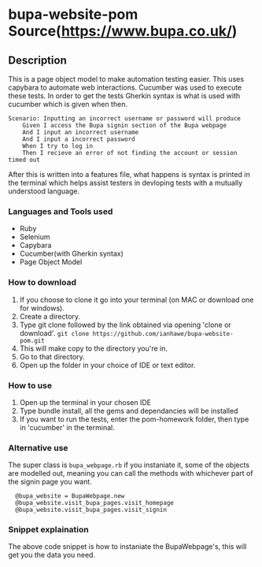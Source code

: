 # bupa-website-pom Source(https://www.bupa.co.uk/)

## Description
This is a page object model to make automation testing easier. This uses capybara to automate web interactions. Cucumber was used to execute these tests. In order to get the tests Gherkin syntax is what is used with cucumber which is given when then. 
```
Scenario: Inputting an incorrect username or password will produce
    Given I access the Bupa signin section of the Bupa webpage
    And I input an incorrect username
    And I input a incorrect password
    When I try to log in
    Then I recieve an error of not finding the account or session timed out
```
After this is written into a features file, what happens is syntax is printed in the terminal which helps assist testers in devloping tests with a mutually understood language.

### Languages and Tools used
* Ruby
* Selenium
* Capybara
* Cucumber(with Gherkin syntax)
* Page Object Model

### How to download
1. If you choose to clone it go into your terminal (on MAC or download one for windows).
2. Create a directory.
3. Type git clone followed by the link obtained via opening 'clone or download'.
```git clone https://github.com/ianhawe/bupa-website-pom.git```
4. This will make copy to the directory you're in.
5. Go to that directory.
6. Open up the folder in your choice of IDE or text editor.


### How to use
1. Open up the terminal in your chosen IDE
2. Type bundle install, all the gems and dependancies will be installed
3. If you want to run the tests, enter the pom-homework folder, then type in 'cucumber' in the   terminal.

### Alternative use
The super class is  ```bupa_webpage.rb``` if you instaniate it, some of the objects are modelled out, meaning you can call the methods with whichever part of the signin page you want. 

``` 
  @bupa_website = BupaWebpage.new
  @bupa_website.visit_bupa_pages.visit_homepage 
  @bupa_website.visit_bupa_pages.visit_signin

```
### Snippet explaination
The above code snippet is how to instaniate the BupaWebpage's, this will get you the data you need.